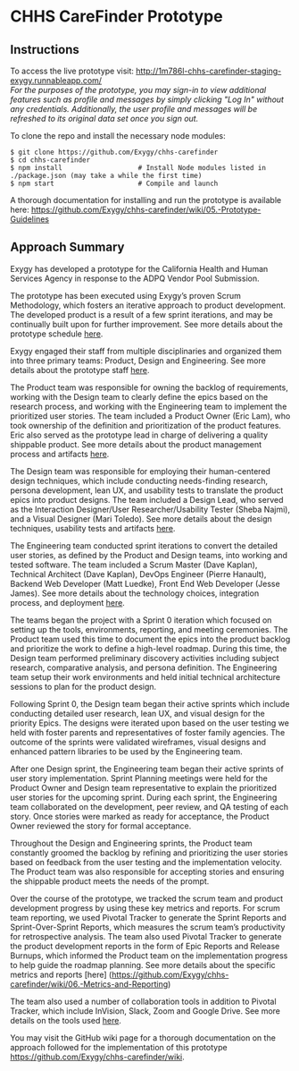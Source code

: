 CHHS CareFinder Prototype
=======================

Instructions
------------
To access the live prototype visit: http://1m786l-chhs-carefinder-staging-exygy.runnableapp.com/  
_For the purposes of the prototype, you may sign-in to view additional features such as profile and messages by simply clicking "Log In" without any credentials. Additionally, the user profile and messages will be refreshed to its original data set once you sign out._

To clone the repo and install the necessary node modules:

```shell
$ git clone https://github.com/Exygy/chhs-carefinder
$ cd chhs-carefinder
$ npm install                   # Install Node modules listed in ./package.json (may take a while the first time)
$ npm start                     # Compile and launch
```

A thorough documentation for installing and run the prototype is available here: https://github.com/Exygy/chhs-carefinder/wiki/05.-Prototype-Guidelines


Approach Summary
-----------
Exygy has developed a prototype for the California Health and Human Services Agency in response to the ADPQ Vendor Pool Submission.

The prototype has been executed using Exygy’s proven Scrum Methodology, which fosters an iterative approach to product development. The developed product is a result of a few sprint iterations, and may be continually built upon for further improvement. See more details about the prototype schedule [here](https://github.com/Exygy/chhs-carefinder/wiki/01.-Project-Management#schedule).

Exygy engaged their staff from multiple disciplinaries and organized them into three primary teams: Product, Design and Engineering. See more details about the prototype staff [here](https://github.com/Exygy/chhs-carefinder/wiki/01.-Project-Management#team-organization).

The Product team was responsible for owning the backlog of requirements, working with the Design team to clearly define the epics based on the research process, and working with the Engineering team to implement the prioritized user stories. The team included a Product Owner (Eric Lam), who took ownership of the definition and prioritization of the product features. Eric also served as the prototype lead in charge of delivering a quality shippable product. See more details about the product management process and artifacts [here](https://github.com/Exygy/chhs-carefinder/wiki/02.-Product-Management).

The Design team was responsible for employing their human-centered design techniques, which include conducting needs-finding research, persona development, lean UX, and usability tests to translate the product epics into product designs.  The team included a Design Lead, who served as the Interaction Designer/User Researcher/Usability Tester (Sheba Najmi), and a Visual Designer (Mari Toledo). See more details about the design techniques, usability tests and artifacts [here](https://github.com/Exygy/chhs-carefinder/wiki/03.-Design).

The Engineering team conducted sprint iterations to convert the detailed user stories, as defined by the Product and Design teams, into working and tested software. The team included a Scrum Master (Dave Kaplan), Technical Architect (Dave Kaplan), DevOps Engineer (Pierre Hanault), Backend Web Developer (Matt Luedke), Front End Web Developer (Jesse James). See more details about the technology choices, integration process, and deployment [here](https://github.com/Exygy/chhs-carefinder/wiki/04.-Engineering).

The teams began the project with a Sprint 0 iteration which focused on setting up the tools, environments, reporting, and meeting ceremonies. The Product team used this time to document the epics into the product backlog and prioritize the work to define a high-level roadmap. During this time, the Design team performed preliminary discovery activities including subject research, comparative analysis, and persona definition.  The Engineering team setup their work environments and held initial technical architecture sessions to plan for the product design.

Following Sprint 0, the Design team began their active sprints which include conducting detailed user research, lean UX, and visual design for the priority Epics. The designs were iterated upon based on the user testing we held with foster parents and representatives of foster family agencies. The outcome of the sprints were validated wireframes, visual designs and enhanced pattern libraries to be used by the Engineering team.

After one Design sprint, the Engineering team began their active sprints of user story implementation. Sprint Planning meetings were held for the Product Owner and Design team representative to explain the prioritized user stories for the upcoming sprint. During each sprint, the Engineering team collaborated on the development, peer review, and QA testing of each story. Once stories were marked as ready for acceptance, the Product Owner reviewed the story for formal acceptance.

Throughout the Design and Engineering sprints, the Product team constantly groomed the backlog by refining and prioritizing the user stories based on feedback from the user testing and the implementation velocity. The Product team was also responsible for accepting stories and ensuring the shippable product meets the needs of the prompt.

Over the course of the prototype, we tracked the scrum team and product development progress by using these key metrics and reports. For scrum team reporting, we used Pivotal Tracker to generate the Sprint Reports and Sprint-Over-Sprint Reports, which measures the scrum team’s productivity for retrospective analysis. The team also used Pivotal Tracker to generate the product development reports in the form of Epic Reports and Release Burnups, which informed the Product team on the implementation progress to help guide the roadmap planning. See more details about the specific metrics and reports [here] (https://github.com/Exygy/chhs-carefinder/wiki/06.-Metrics-and-Reporting)

The team also used a number of collaboration tools in addition to Pivotal Tracker, which include InVision, Slack, Zoom and Google Drive. See more details on the tools used [here](https://github.com/Exygy/chhs-carefinder/wiki/01.-Project-Management#tools).

You may visit the GitHub wiki page for a thorough documentation on the approach followed for the implementation of this prototype https://github.com/Exygy/chhs-carefinder/wiki.

